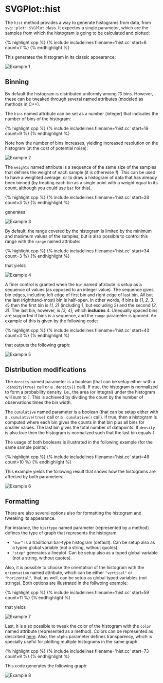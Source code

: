# SVGPlot::hist

The `hist` method provides a way to generate histograms from data, from `svg::plot::SVGPlot` class. It expectes a single parameter, which are the samples from which the histogram is going to be calculated and plotted:

{% highlight cpp %}
{% include includelines filename='hist.cc' start=6 count=7 %}
{% endhighlight %}

This generates the histogram in its classic appearance:

![Example 1](./hist/example1.svg)

## Binning 
	
By default the histogram is distributed uniformly among *10* bins. However, these can be tweaked through several named attributes (modeled as methods in C++).

The `bins` named attribute can be set as a number (integer) that indicates the number of bins of the histogram:

{% highlight cpp %}
{% include includelines filename='hist.cc' start=16 count=9 %}
{% endhighlight %}

Note how the number of bins increases, yielding increased resolution on the histogram (at the cost of potential noise):

![Example 2](./hist/example2.svg)
 
 The `weights` named attribute is a sequence of the same size of the samples that defines the weight of each sample (it is otherwise *1*). This can be used to have a weighted average, or to draw a histogram of data that has already been binned (by treating each bin as a single point with a weight equal to its count, although you could use [`bar`](./bar.html) for this).
 
{% highlight cpp %}
{% include includelines filename='hist.cc' start=28 count=3 %}
{% endhighlight %}

generates

![Example 3](./hist/example3.svg)

By default, the range covered by the histogram is limited by the minimum and maximum values of the samples, but is also possible to control this range with the `range` named attribute:

{% highlight cpp %}
{% include includelines filename='hist.cc' start=34 count=3 %}
{% endhighlight %}


that yields

![Example 4](./hist/example4.svg)
 
A finer control is granted when the `bin` named attribute is setup as a sequence of values (as opposed to an integer value). The sequence gives bin edges, including left edge of first bin and right edge of last bin. All but the last (righthand-most) bin is half-open. In other words, if bins is *{1, 2, 3, 4}* then the first bin is *\[1, 2)* (including 1, but excluding 2) and the second *\[2, 3)*. The last bin, however, is *\[3, 4\]*, which **includes** 4. Unequally spaced bins are supported if bins is a sequence, and the `range` parameter is ignored. An example of this is given by the following code:

{% highlight cpp %}
{% include includelines filename='hist.cc' start=40 count=3 %}
{% endhighlight %}

that outputs the following graph:

![Example 5](./hist/example5.svg)

## Distribution modifications

The `density` named parameter is a boolean (that can be setup either with a `.density(true)` call or a `.density()` call). If true, the histogram is normalized to form a probability density, i.e., the area (or integral) under the histogram will sum to *1*. This is achieved by dividing the count by the number of observations times the bin width.

The `cumulative` named parameter is a boolean (that can be setup either with a `.cumulative(true)` call or a `.cumulative()` call). If true, then a histogram is computed where each bin gives the counts in that bin plus all bins for smaller values. The last bin gives the total number of datapoints. If `density` is also true then the histogram is normalized such that the last bin equals *1*.

The usage of both booleans is illustrated in the following example (for the same sample points):

{% highlight cpp %}
{% include includelines filename='hist.cc' start=46 count=10 %}
{% endhighlight %}

This example yields the following result that shows how the histograms are affected by both parameters:

![Example 6](./hist/example6.svg)
 
## Formatting

There are also several options also for formatting the histogram and tweaking its appearance. 

For instance, the `histtype` named parameter (represented by a method) defines the type of graph that represents the histogram:
- `"bar"` is a traditional bar-type histogram (default). Can be setup also as a typed global variable (not a string, without quotes)
- `"step"` generates a lineplot. Can be setup also as a typed global variable (not a string, without quotes).

Also, it is possible to choose the orientation of the histogram with the `orientation` named attribute, which can be either `"vertical"` or `"horizontal"`, that, as well, can be setup as global typed variables (not strings). Both options are illustrated in the follwoing example:

{% highlight cpp %}
{% include includelines filename='hist.cc' start=59 count=11 %}
{% endhighlight %}

that yields

![Example 7](./hist/example7.svg)

Last, it is also possible to tweak the color of the histogram with the `color` named attribute (represented as a method). Colors can be represented as described [here](./color.html). Also, the `alpha` parameter defines transparency, which is specially useful for plotting multiple histograms in the same graph:

{% highlight cpp %}
{% include includelines filename='hist.cc' start=73 count=8 %}
{% endhighlight %}

This code generates the following graph:

![Example 8](./hist/example8.svg)





